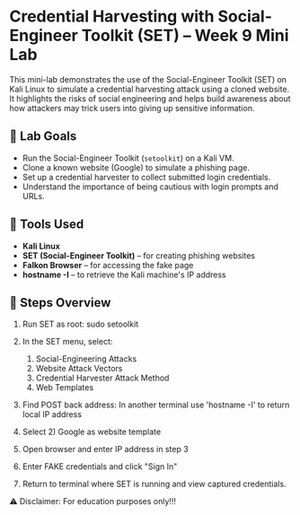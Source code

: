 # Credential Harvesting with Social-Engineer Toolkit (SET) – Week 9 Mini Lab

This mini-lab demonstrates the use of the Social-Engineer Toolkit (SET) on Kali Linux to simulate a credential harvesting attack using a cloned website. It highlights the risks of social engineering and helps build awareness about how attackers may trick users into giving up sensitive information.

## 🧠 Lab Goals

- Run the Social-Engineer Toolkit (`setoolkit`) on a Kali VM.
- Clone a known website (Google) to simulate a phishing page.
- Set up a credential harvester to collect submitted login credentials.
- Understand the importance of being cautious with login prompts and URLs.

## 🔧 Tools Used

- **Kali Linux**
- **SET (Social-Engineer Toolkit)** – for creating phishing websites
- **Falkon Browser** – for accessing the fake page
- **hostname -I** – to retrieve the Kali machine's IP address

## 📌 Steps Overview

1. Run SET as root:
   sudo setoolkit

2. In the SET menu, select:
    1) Social-Engineering Attacks
    2) Website Attack Vectors
    3) Credential Harvester Attack Method
    4) Web Templates
  
3. Find POST back address:
   In another terminal use 'hostname -I' to return local IP address

4. Select 2) Google as website template

5. Open browser and enter IP address in step 3

6. Enter FAKE credentials and click "Sign In"

7. Return to terminal where SET is running and view captured credentials.

⚠️ Disclaimer:
For education purposes only!!!
